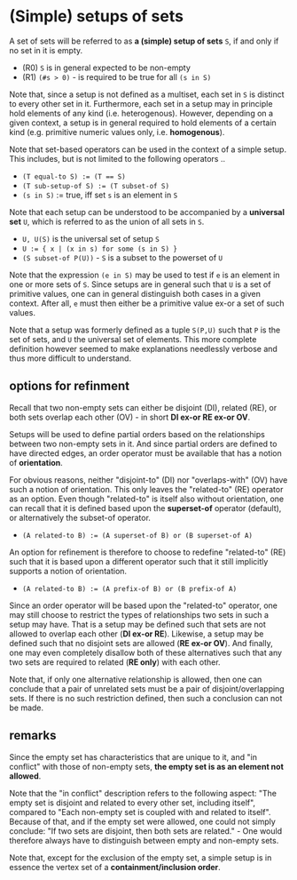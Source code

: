 
<!-- ======================================================================= -->
# (Simple) setups of sets

A set of sets will be referred to as **a (simple) setup of sets** `S`,
if and only if no set in it is empty.

* (R0) `S` is in general expected to be non-empty
* (R1) `(#s > 0)` - is required to be true for all `(s in S)`

Note that, since a setup is not defined as a multiset, each set in `S` is
distinct to every other set in it. Furthermore, each set in a setup may in
principle hold elements of any kind (i.e. heterogenous). However, depending
on a given context, a setup is in general required to hold elements of a
certain kind (e.g. primitive numeric values only, i.e. **homogenous**).

Note that set-based operators can be used in the context of a simple setup.
This includes, but is not limited to the following operators ..

* `(T equal-to S) := (T == S)`
* `(T sub-setup-of S) := (T subset-of S)`
* `(s in S)` := true, iff set `s` is an element in `S`

Note that each setup can be understood to be accompanied by a **universal set**
`U`, which is referred to as the union of all sets in `S`.

* `U, U(S)` is the universal set of setup `S`
* `U := { x | (x in s) for some (s in S) }`
* `(S subset-of P(U))` - `S` is a subset to the powerset of `U`

Note that the expression `(e in S)` may be used to test if `e` is an element
in one or more sets of `S`. Since setups are in general such that `U` is a
set of primitive values, one can in general distinguish both cases in a given
context. After all, `e` must then either be a primitive value ex-or a set of
such values.

Note that a setup was formerly defined as a tuple `S(P,U)` such that `P` is
the set of sets, and `U` the universal set of elements. This more complete
definition however seemed to make explanations needlessly verbose and thus
more difficult to understand.

<!-- ======================================================================= -->
## options for refinment

Recall that two non-empty sets can either be disjoint (DI), related (RE), or
both sets overlap each other (OV) - in short **DI ex-or RE ex-or OV**.

Setups will be used to define partial orders based on the relationships between
two non-empty sets in it. And since partial orders are defined to have directed
edges, an order operator must be available that has a notion of **orientation**.

For obvious reasons, neither "disjoint-to" (DI) nor "overlaps-with" (OV) have
such a notion of orientation. This only leaves the "related-to" (RE) operator
as an option. Even though "related-to" is itself also without orientation, one
can recall that it is defined based upon the **superset-of** operator (default),
or alternatively the subset-of operator.

* `(A related-to B) := (A superset-of B) or (B superset-of A)`

An option for refinement is therefore to choose to redefine "related-to" (RE)
such that it is based upon a different operator such that it still implicitly
supports a notion of orientation.

* `(A related-to B) := (A prefix-of B) or (B prefix-of A)`

Since an order operator will be based upon the "related-to" operator, one may
still choose to restrict the types of relationships two sets in such a setup
may have. That is a setup may be defined such that sets are not allowed to
overlap each other (**DI ex-or RE**). Likewise, a setup may be defined such
that no disjoint sets are allowed (**RE ex-or OV**). And finally, one may
even completely disallow both of these alternatives such that any two sets
are required to related (**RE only**) with each other.

Note that, if only one alternative relationship is allowed, then one can
conclude that a pair of unrelated sets must be a pair of disjoint/overlapping
sets. If there is no such restriction defined, then such a conclusion can not
be made.

<!-- ======================================================================= -->
## remarks

Since the empty set has characteristics that are unique to it, and "in conflict"
with those of non-empty sets, **the empty set is as an element not allowed**.

Note that the "in conflict" description refers to the following aspect:
"The empty set is disjoint and related to every other set, including itself",
compared to "Each non-empty set is coupled with and related to itself". Because
of that, and if the empty set were allowed, one could not simply conclude:
"If two sets are disjoint, then both sets are related." - One would therefore
always have to distinguish between empty and non-empty sets.

Note that, except for the exclusion of the empty set, a simple setup is in
essence the vertex set of a **containment/inclusion order**.
